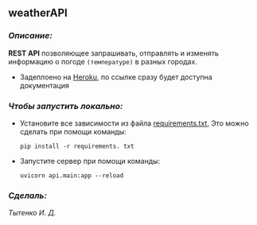 ## __weatherAPI__

### __*Описание:*__

__REST API__ позволяющее запрашивать, отправлять и изменять информацию о погоде `(температуре)` в разных городах.

* Задеплоено на [Heroku](https://practice-2022.herokuapp.com/), по ссылке сразу будет доступна документация

### __*Чтобы запустить локально:*__

* Установите все зависимости из файла [requirements.txt](requirements.txt), Это можно сделать при помощи команды: 

    `pip install -r requirements. txt`

* Запустите сервер при помощи команды:

    `uvicorn api.main:app --reload`

### __*Сделаль:*__

*Тытенко И. Д.*